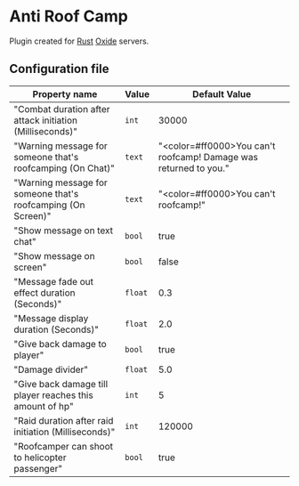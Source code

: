 # Anti Roof Camp

Plugin created for [Rust](https://rust.facepunch.com) [Oxide](https://umod.org/games/rust) servers.

## Configuration file
| Property name                                                | Value   | Default Value                                                            |
|--------------------------------------------------------------|---------|--------------------------------------------------------------------------|
| "Combat duration after attack initiation (Milliseconds)"     | `int`   | 30000                                                                    |
| "Warning message for someone that's roofcamping (On Chat)"   | `text`  | "<color=#ff0000>You can't roofcamp! Damage was returned to you.</color>" |
| "Warning message for someone that's roofcamping (On Screen)" | `text`  | "<color=#ff0000>You can't roofcamp!</color>"                             |
| "Show message on text chat"                                  | `bool`  | true                                                                     |
| "Show message on screen"                                     | `bool`  | false                                                                    |
| "Message fade out effect duration (Seconds)"                 | `float` | 0.3                                                                      |
| "Message display duration (Seconds)"                         | `float` | 2.0                                                                      |
| "Give back damage to player"                                 | `bool`  | true                                                                     |
| "Damage divider"                                             | `float` | 5.0                                                                      |
| "Give back damage till player reaches this amount of hp"     | `int`   | 5                                                                        |
| "Raid duration after raid initiation (Milliseconds)"         | `int`   | 120000                                                                   |
| "Roofcamper can shoot to helicopter passenger"               | `bool`  | true                                                                     |
